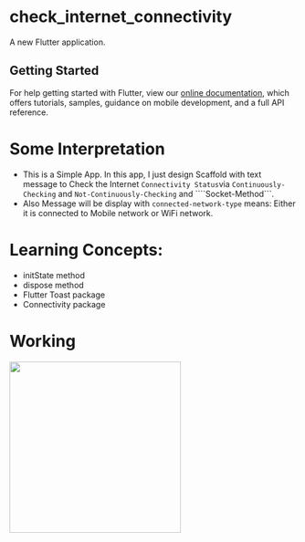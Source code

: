 # check_internet_connectivity

A new Flutter application.

## Getting Started

For help getting started with Flutter, view our
[online documentation](https://flutter.dev/docs), which offers tutorials,
samples, guidance on mobile development, and a full API reference.

# Some Interpretation

- This is a Simple App. In this app, I just design Scaffold with text message to Check the Internet ```Connectivity Status```via
```Continuously-Checking``` and ```Not-Continuously-Checking``` and ````Socket-Method```.
- Also Message will be display with ```connected-network-type``` means: Either it is connected to Mobile network or WiFi network.

# Learning Concepts:

- initState method
- dispose method
- Flutter Toast package
- Connectivity package

# Working

<img src="https://user-images.githubusercontent.com/73339220/101984060-a5dba000-3ca0-11eb-9e80-831e03978001.gif" width=300 />